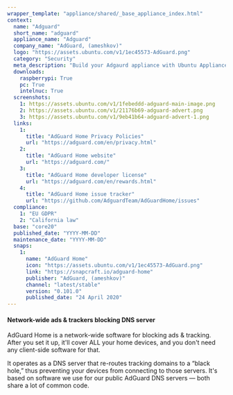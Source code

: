 ```yaml
---
wrapper_template: "appliance/shared/_base_appliance_index.html"
context:
  name: "Adguard"
  short_name: "adguard"
  appliance_name: "Adguard"
  company_name: "AdGuard, (ameshkov)"
  logo: "https://assets.ubuntu.com/v1/1ec45573-AdGuard.png"
  category: "Security"
  meta_description: "Build your Adgaurd appliance with Ubuntu Appliance images with preinstalled snaps. AdGuard Home is a network-wide software for blocking ads & tracking."
  downloads:
    raspberrypi: True
    pc: True
    intelnuc: True
  screenshots:
    1: https://assets.ubuntu.com/v1/1febeddd-adguard-main-image.png
    2: https://assets.ubuntu.com/v1/21176b69-adguard-advert.png
    3: https://assets.ubuntu.com/v1/9eb41b64-adguard-advert-1.png
  links:
    1:
      title: "AdGuard Home Privacy Policies"
      url: "https://adguard.com/en/privacy.html"
    2:
      title: "AdGuard Home website"
      url: "https://adguard.com/"
    3:
      title: "AdGuard Home developer license"
      url: "https://adguard.com/en/rewards.html"
    4:
      title: "AdGuard Home issue tracker"
      url: "https://github.com/AdguardTeam/AdGuardHome/issues"
  compliance:
    1: "EU GDPR"
    2: "California law"
  base: "core20"
  published_date: "YYYY-MM-DD"
  maintenance_date: "YYYY-MM-DD"
  snaps:
    1:
      name: "AdGuard Home"
      icon: "https://assets.ubuntu.com/v1/1ec45573-AdGuard.png"
      link: "https://snapcraft.io/adguard-home"
      publisher: "AdGuard, (ameshkov)"
      channel: "latest/stable"
      version: "0.101.0"
      published_date: "24 April 2020"
---
```


#### Network-wide ads & trackers blocking DNS server</h2>

AdGuard Home is a network-wide software for blocking ads & tracking. After you set it up, it'll cover ALL your home devices, and you don't need any client-side software for that.

It operates as a DNS server that re-routes tracking domains to a &ldquo;black hole,&rdquo; thus preventing your devices from connecting to those servers. It's based on software we use for our public AdGuard DNS servers &mdash; both share a lot of common code.
